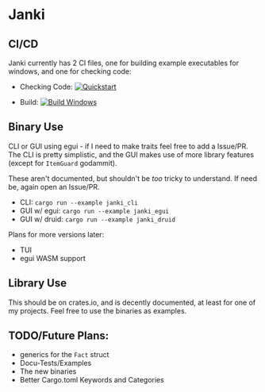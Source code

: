 ﻿# Janki
 
 ## CI/CD
 Janki currently has 2 CI files, one for building example executables for windows, and one for checking code:
 
 
 - Checking Code: [![Quickstart](https://github.com/Epacnoss/janki/actions/workflows/ci.yml/badge.svg)](https://github.com/Epacnoss/janki/actions/workflows/ci.yml)
 
 - Build: [![Build Windows](https://github.com/Epacnoss/janki/actions/workflows/build.yml/badge.svg)](https://github.com/Epacnoss/janki/actions/workflows/build.yml)

## Binary Use
CLI or GUI using egui - if I need to make traits feel free to add a Issue/PR.
The CLI is pretty simplistic, and the GUI makes use of more library features (except for `ItemGuard` godammit).

These aren't documented, but shouldn't be *too* tricky to understand. If need be, again open an Issue/PR.

 - CLI: `cargo run --example janki_cli`
 - GUI w/ egui: `cargo run --example janki_egui`
 - GUI w/ druid: `cargo run --example janki_druid`

Plans for more versions later:
 - TUI
 - egui WASM support

## Library Use
This should be on crates.io, and is decently documented, at least for one of my projects.
Feel free to use the binaries as examples.

## TODO/Future Plans:
 - generics for the `Fact` struct
 - Docu-Tests/Examples
 - The new binaries
 - Better Cargo.toml Keywords and Categories
